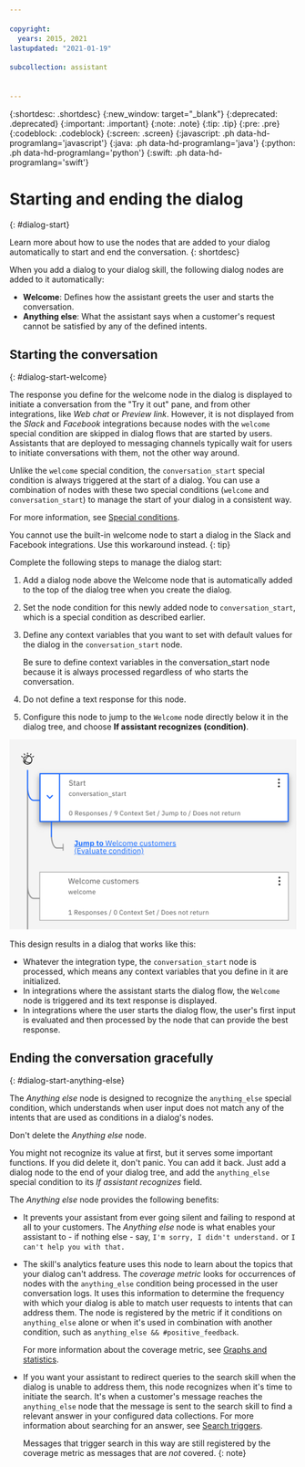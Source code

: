```yaml
---

copyright:
  years: 2015, 2021
lastupdated: "2021-01-19"

subcollection: assistant


---
```


{:shortdesc: .shortdesc}
{:new_window: target="_blank"}
{:deprecated: .deprecated}
{:important: .important}
{:note: .note}
{:tip: .tip}
{:pre: .pre}
{:codeblock: .codeblock}
{:screen: .screen}
{:javascript: .ph data-hd-programlang='javascript'}
{:java: .ph data-hd-programlang='java'}
{:python: .ph data-hd-programlang='python'}
{:swift: .ph data-hd-programlang='swift'}

# Starting and ending the dialog
{: #dialog-start}

Learn more about how to use the nodes that are added to your dialog automatically to start and end the conversation.
{: shortdesc}

When you add a dialog to your dialog skill, the following dialog nodes are added to it automatically:

- **Welcome**: Defines how the assistant greets the user and starts the conversation.
- **Anything else**: What the assistant says when a customer's request cannot be satisfied by any of the defined intents.

## Starting the conversation
{: #dialog-start-welcome}

The response you define for the welcome node in the dialog is displayed to initiate a conversation from the "Try it out" pane, and from other integrations, like *Web chat* or *Preview link*. However, it is not displayed from the *Slack* and *Facebook* integrations because nodes with the `welcome` special condition are skipped in dialog flows that are started by users. Assistants that are deployed to messaging channels typically wait for users to initiate conversations with them, not the other way around.

Unlike the `welcome` special condition, the `conversation_start` special condition is always triggered at the start of a dialog. You can use a combination of nodes with these two special conditions (`welcome` and `conversation_start`) to manage the start of your dialog in a consistent way.

For more information, see [Special conditions](/docs/assistant?topic=assistant-dialog-overview#dialog-overview-special-conditions).

You cannot use the built-in welcome node to start a dialog in the Slack and Facebook integrations. Use this workaround instead.
{: tip}

Complete the following steps to manage the dialog start:

1.  Add a dialog node above the Welcome node that is automatically added to the top of the dialog tree when you create the dialog.

1.  Set the node condition for this newly added node to `conversation_start`, which is a special condition as described earlier.

1.  Define any context variables that you want to set with default values for the dialog in the `conversation_start` node.

    Be sure to define context variables in the conversation_start node because it is always processed regardless of who starts the conversation.

1.  Do not define a text response for this node.

1.  Configure this node to jump to the `Welcome` node directly below it in the dialog tree, and choose **If assistant recognizes (condition)**.

![Screenshot of the dialog tree with a conversation_start node jumping to a welcome node below it.](images/dialog-start.png)

This design results in a dialog that works like this:

- Whatever the integration type, the `conversation_start` node is processed, which means any context variables that you define in it are initialized.
- In integrations where the assistant starts the dialog flow, the `Welcome` node is triggered and its text response is displayed.
- In integrations where the user starts the dialog flow, the user's first input is evaluated and then processed by the node that can provide the best response.

## Ending the conversation gracefully
{: #dialog-start-anything-else}

The *Anything else* node is designed to recognize the `anything_else` special condition, which understands when user input does not match any of the intents that are used as conditions in a dialog's nodes.

Don't delete the *Anything else* node. 

You might not recognize its value at first, but it serves some important functions. If you did delete it, don't panic. You can add it back. Just add a dialog node to the end of your dialog tree, and add the `anything_else` special condition to its *If assistant recognizes* field.

The *Anything else* node provides the following benefits:

- It prevents your assistant from ever going silent and failing to respond at all to your customers. The *Anything else* node is what enables your assistant to - if nothing else - say, `I'm sorry, I didn't understand.` or `I can't help you with that.`

- The skill's analytics feature uses this node to learn about the topics that your dialog can't address. The *coverage metric* looks for occurrences of nodes with the `anything_else` condition being processed in the user conversation logs. It uses this information to determine the frequency with which your dialog is able to match user requests to intents that can address them. The node is registered by the metric if it conditions on `anything_else` alone or when it's used in combination with another condition, such as `anything_else && #positive_feedback`.

  For more information about the coverage metric, see [Graphs and statistics](/docs/assistant?topic=assistant-logs-overview#logs-overview-graphs).

- If you want your assistant to redirect queries to the search skill when the dialog is unable to address them, this node recognizes when it's time to initiate the search. It's when a customer's message reaches the `anything_else` node that the message is sent to the search skill to find a relevant answer in your configured data collections. For more information about searching for an answer, see [Search triggers](/docs/assistant?topic=assistant-skill-search-add#skill-search-add-trigger).

  Messages that trigger search in this way are still registered by the coverage metric as messages that are *not* covered.
  {: note}
